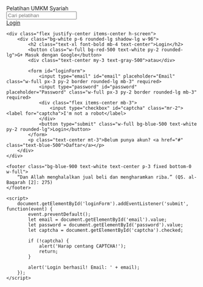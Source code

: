<!DOCTYPE html>
<html lang="id">
    <title>Pelatihan UMKM Syariah</title>
    <link rel="style.css" href=""/>
<head>
    <meta charset="UTF-8">
    <meta name="viewport" content="width=device-width, initial-scale=1.0">
    <title>Login Pelatihan Syariah</title>
    <script src="https://cdn.tailwindcss.com"></script>
</head>
<body class="bg-gray-100">
    <nav class="bg-gradient-to-r from-blue-600 to-indigo-800 p-4 flex justify-between items-center text-white">
        <div class="text-xl font-bold">Pelatihan UMKM Syariah</div>
        <input type="text" placeholder="Cari pelatihan" class="px-3 py-1 rounded-md text-black">
        <div>
            <a href="#" class="px-4 py-2 bg-blue-500 rounded-md">Login</a>
        </div>
    </nav>

    <div class="flex justify-center items-center h-screen">
        <div class="bg-white p-6 rounded-lg shadow-lg w-96">
            <h2 class="text-xl font-bold mb-4 text-center">Login</h2>
            <button class="w-full bg-red-500 text-white py-2 rounded-lg">G+ Masuk dengan Google</button>
            <div class="text-center my-3 text-gray-500">atau</div>

            <form id="loginForm">
                <input type="email" id="email" placeholder="Email" class="w-full px-3 py-2 border rounded-lg mb-3" required>
                <input type="password" id="password" placeholder="Password" class="w-full px-3 py-2 border rounded-lg mb-3" required>
                <div class="flex items-center mb-3">
                    <input type="checkbox" id="captcha" class="mr-2"> <label for="captcha">I'm not a robot</label>
                </div>
                <button type="submit" class="w-full bg-blue-500 text-white py-2 rounded-lg">Login</button>
            </form>
            <p class="text-center mt-3">Belum punya akun? <a href="#" class="text-blue-500">Daftar</a></p>
        </div>
    </div>

    <footer class="bg-blue-900 text-white text-center p-3 fixed bottom-0 w-full">
        “Dan Allah menghalalkan jual beli dan mengharamkan riba.” (QS. al-Baqarah [2]: 275)
    </footer>

    <script>
        document.getElementById('loginForm').addEventListener('submit', function(event) {
            event.preventDefault();
            let email = document.getElementById('email').value;
            let password = document.getElementById('password').value;
            let captcha = document.getElementById('captcha').checked;
            
            if (!captcha) {
                alert('Harap centang CAPTCHA!');
                return;
            }

            alert('Login berhasil! Email: ' + email);
        });
    </script>
</body>
</html>
